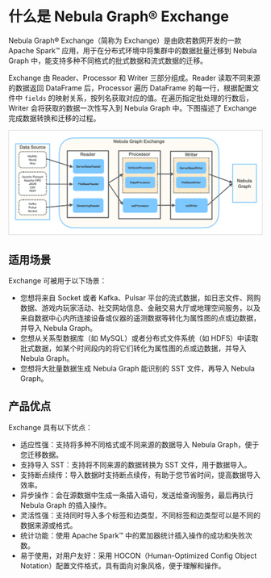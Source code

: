 # 什么是 Nebula Graph&reg; Exchange

Nebula Graph&reg; Exchange（简称为 Exchange）是由欧若数网开发的一款 Apache Spark&trade; 应用，用于在分布式环境中将集群中的数据批量迁移到 Nebula Graph 中，能支持多种不同格式的批式数据和流式数据的迁移。

Exchange 由 Reader、Processor 和 Writer 三部分组成。Reader 读取不同来源的数据返回 DataFrame 后，Processor 遍历 DataFrame 的每一行，根据配置文件中 `fields` 的映射关系，按列名获取对应的值。在遍历指定批处理的行数后，Writer 会将获取的数据一次性写入到 Nebula Graph 中。下图描述了 Exchange 完成数据转换和迁移的过程。

![Nebula Graph&reg; Exchange 由 Reader、Pocessor、Writer 组成，可以完成多种不同格式和来源的数据向 Nebula Graph 的迁移](/doc/tools/exchange/figs/ex-ug-001.png "Nebula Graph&reg; Exchange 转数据转换和迁移的过程")

## 适用场景

Exchange 可被用于以下场景：

- 您想将来自 Socket 或者 Kafka、Pulsar 平台的流式数据，如日志文件、网购数据、游戏内玩家活动、社交网站信息、金融交易大厅或地理空间服务，以及来自数据中心内所连接设备或仪器的遥测数据等转化为属性图的点或边数据，并导入 Nebula Graph。
- 您想从关系型数据库（如 MySQL）或者分布式文件系统（如 HDFS）中读取批式数据，如某个时间段内的将它们转化为属性图的点或边数据，并导入 Nebula Graph。
- 您想将大批量数据生成 Nebula Graph 能识别的 SST 文件，再导入 Nebula Graph。

## 产品优点

Exchange 具有以下优点：

- 适应性强：支持将多种不同格式或不同来源的数据导入 Nebula Graph，便于您迁移数据。
- 支持导入 SST：支持将不同来源的数据转换为 SST 文件，用于数据导入。
- 支持断点续传：导入数据时支持断点续传，有助于您节省时间，提高数据导入效率。
- 异步操作：会在源数据中生成一条插入语句，发送给查询服务，最后再执行 Nebula Graph 的插入操作。
- 灵活性强：支持同时导入多个标签和边类型，不同标签和边类型可以是不同的数据来源或格式。
- 统计功能：使用 Apache Spark&trade; 中的累加器统计插入操作的成功和失败次数。
- 易于使用，对用户友好：采用 HOCON（Human-Optimized Config Object Notation）配置文件格式，具有面向对象风格，便于理解和操作。
